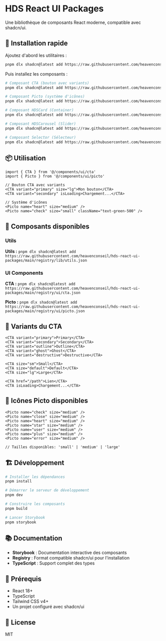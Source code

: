 # HDS React UI Packages

Une bibliothèque de composants React moderne, compatible avec shadcn/ui.

## 🚀 Installation rapide

Ajoutez d'abord les utilitaires :
```bash
pnpm dlx shadcn@latest add https://raw.githubusercontent.com/heavenconseil/hds-react-ui-packages/main/registry/lib/utils.json
```

Puis installez les composants :
```bash
# Composant CTA (bouton avec variants)
pnpm dlx shadcn@latest add https://raw.githubusercontent.com/heavenconseil/hds-react-ui-packages/main/registry/ui/cta.json

# Composant Picto (système d'icônes)
pnpm dlx shadcn@latest add https://raw.githubusercontent.com/heavenconseil/hds-react-ui-packages/main/registry/ui/picto.json

# Composant HDSCard (Container)
pnpm dlx shadcn@latest add https://raw.githubusercontent.com/heavenconseil/hds-react-ui-packages/main/registry/ui/hdscard.json

# Composant HDSCarousel (Slider)
pnpm dlx shadcn@latest add https://raw.githubusercontent.com/heavenconseil/hds-react-ui-packages/main/registry/ui/hdscarousel.json

# Composant Selector (Sélecteur)
pnpm dlx shadcn@latest add https://raw.githubusercontent.com/heavenconseil/hds-react-ui-packages/main/registry/ui/selector.json
```

## 📦 Utilisation

```tsx
import { CTA } from '@/components/ui/cta'
import { Picto } from '@/components/ui/picto'

// Bouton CTA avec variants
<CTA variant="primary" size="lg">Mon bouton</CTA>
<CTA variant="secondary" isLoading>Chargement...</CTA>

// Système d'icônes
<Picto name="heart" size="medium" />
<Picto name="check" size="small" className="text-green-500" />
```

## 🔧 Composants disponibles

### Utils
**Utils :** `pnpm dlx shadcn@latest add https://raw.githubusercontent.com/heavenconseil/hds-react-ui-packages/main/registry/lib/utils.json`

### UI Components
**CTA :** `pnpm dlx shadcn@latest add https://raw.githubusercontent.com/heavenconseil/hds-react-ui-packages/main/registry/ui/cta.json`

**Picto :** `pnpm dlx shadcn@latest add https://raw.githubusercontent.com/heavenconseil/hds-react-ui-packages/main/registry/ui/picto.json`

## 🎨 Variants du CTA

```tsx
<CTA variant="primary">Primary</CTA>
<CTA variant="secondary">Secondary</CTA>  
<CTA variant="outline">Outline</CTA>
<CTA variant="ghost">Ghost</CTA>
<CTA variant="destructive">Destructive</CTA>

<CTA size="sm">Small</CTA>
<CTA size="default">Default</CTA>
<CTA size="lg">Large</CTA>

<CTA href="/path">Lien</CTA>
<CTA isLoading>Chargement...</CTA>
```

## 🎯 Icônes Picto disponibles

```tsx
<Picto name="check" size="medium" />
<Picto name="close" size="medium" />
<Picto name="heart" size="medium" />
<Picto name="star" size="medium" />
<Picto name="user" size="medium" />
<Picto name="plus" size="medium" />
<Picto name="error" size="medium" />

// Tailles disponibles: 'small' | 'medium' | 'large'
```

## 🏗️ Développement

```bash
# Installer les dépendances
pnpm install

# Démarrer le serveur de développement
pnpm dev

# Construire les composants
pnpm build

# Lancer Storybook
pnpm storybook
```

## 📚 Documentation

- **Storybook** : Documentation interactive des composants
- **Registry** : Format compatible shadcn/ui pour l'installation
- **TypeScript** : Support complet des types

## 🎯 Prérequis

- React 18+
- TypeScript
- Tailwind CSS v4+
- Un projet configuré avec shadcn/ui

## 📄 License

MIT
